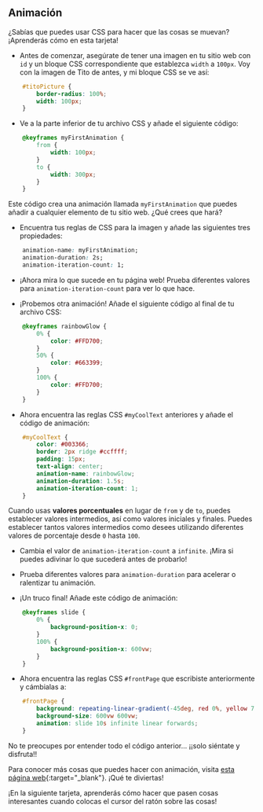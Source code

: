 ## Animación

¿Sabías que puedes usar CSS para hacer que las cosas se muevan? ¡Aprenderás cómo en esta tarjeta!

+ Antes de comenzar, asegúrate de tener una imagen en tu sitio web con `id` y un bloque CSS correspondiente que establezca `width` a `100px`. Voy con la imagen de Tito de antes, y mi bloque CSS se ve así:

```css
    #titoPicture {
        border-radius: 100%;
        width: 100px;
    }
```

+ Ve a la parte inferior de tu archivo CSS y añade el siguiente código:

```css
    @keyframes myFirstAnimation {
        from {
            width: 100px;
        }
        to {
            width: 300px;
        }
    }
```

Este código crea una animación llamada `myFirstAnimation` que puedes añadir a cualquier elemento de tu sitio web. ¿Qué crees que hará?

+ Encuentra tus reglas de CSS para la imagen y añade las siguientes tres propiedades:

```css
    animation-name: myFirstAnimation;
    animation-duration: 2s;
    animation-iteration-count: 1;
```

+ ¡Ahora mira lo que sucede en tu página web! Prueba diferentes valores para `animation-iteration-count` para ver lo que hace.

+ ¡Probemos otra animación! Añade el siguiente código al final de tu archivo CSS:

```css
    @keyframes rainbowGlow {
        0% {
            color: #FFD700;
        }
        50% {
            color: #663399;
        }
        100% {
            color: #FFD700;
        }
    }
```

+ Ahora encuentra las reglas CSS `#myCoolText` anteriores y añade el código de animación:

```css
    #myCoolText {        
        color: #003366;
        border: 2px ridge #ccffff;
        padding: 15px;
        text-align: center;
        animation-name: rainbowGlow;
        animation-duration: 1.5s;
        animation-iteration-count: 1;
    }
```

Cuando usas **valores porcentuales** en lugar de `from` y de `to`, puedes establecer valores intermedios, así como valores iniciales y finales. Puedes establecer tantos valores intermedios como desees utilizando diferentes valores de porcentaje desde `0` hasta `100`.

+ Cambia el valor de `animation-iteration-count` a `infinite`. ¡Mira si puedes adivinar lo que sucederá antes de probarlo!

+ Prueba diferentes valores para `animation-duration` para acelerar o ralentizar tu animación.

+ ¡Un truco final! Añade este código de animación:

```css
    @keyframes slide {
        0% {
            background-position-x: 0;
        }
        100% {
            background-position-x: 600vw;
        }
    }
```

+ Ahora encuentra las reglas CSS `#frontPage` que escribiste anteriormente y cámbialas a:

```css
    #frontPage {
        background: repeating-linear-gradient(-45deg, red 0%, yellow 7.14%, lime 14.28%, cyan 21.42%, cyan 28.56%, blue 35.7%, magenta 42.84%, red 50%);
        background-size: 600vw 600vw;
        animation: slide 10s infinite linear forwards;
    }
```

No te preocupes por entender todo el código anterior... ¡¡solo siéntate y disfruta!!

Para conocer más cosas que puedes hacer con animación, visita [esta página web](http://dojo.soy/html2-css-animation){:target="_blank"}. ¡Qué te diviertas!

¡En la siguiente tarjeta, aprenderás cómo hacer que pasen cosas interesantes cuando colocas el cursor del ratón sobre las cosas!